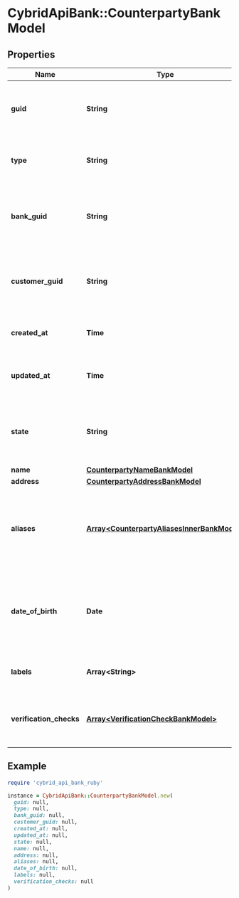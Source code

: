 # CybridApiBank::CounterpartyBankModel

## Properties

| Name | Type | Description | Notes |
| ---- | ---- | ----------- | ----- |
| **guid** | **String** | Auto-generated unique identifier for the counterparty. | [optional] |
| **type** | **String** | The counterparty type; one of business or individual. | [optional] |
| **bank_guid** | **String** | Auto-generated unique identifier for the counterparty&#39;s bank. | [optional] |
| **customer_guid** | **String** | Auto-generated unique identifier for the counterparty&#39;s customer. | [optional] |
| **created_at** | **Time** | ISO8601 datetime the record was created at. | [optional] |
| **updated_at** | **Time** | ISO8601 datetime the record was last updated at. | [optional] |
| **state** | **String** | The counterparty state; one of storing, unverified, verified, or rejected. | [optional] |
| **name** | [**CounterpartyNameBankModel**](CounterpartyNameBankModel.md) |  | [optional] |
| **address** | [**CounterpartyAddressBankModel**](CounterpartyAddressBankModel.md) |  | [optional] |
| **aliases** | [**Array&lt;CounterpartyAliasesInnerBankModel&gt;**](CounterpartyAliasesInnerBankModel.md) | The counterparty&#39;s aliases. Only available for GET operations when &#39;include_pii&#39; is set. | [optional] |
| **date_of_birth** | **Date** | The counterparty&#39;s DOB. Only available for GET operations when &#39;include_pii&#39; is set. | [optional] |
| **labels** | **Array&lt;String&gt;** | The labels associated with the customer. | [optional] |
| **verification_checks** | [**Array&lt;VerificationCheckBankModel&gt;**](VerificationCheckBankModel.md) | The verification checks associated with the customer. | [optional] |

## Example

```ruby
require 'cybrid_api_bank_ruby'

instance = CybridApiBank::CounterpartyBankModel.new(
  guid: null,
  type: null,
  bank_guid: null,
  customer_guid: null,
  created_at: null,
  updated_at: null,
  state: null,
  name: null,
  address: null,
  aliases: null,
  date_of_birth: null,
  labels: null,
  verification_checks: null
)
```

